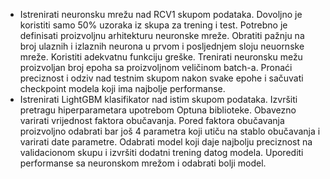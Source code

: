 * Istrenirati neuronsku mrežu nad RCV1 skupom podataka. Dovoljno je koristiti samo
50% uzoraka iz skupa za trening i test. Potrebno je definisati proizvoljnu arhitekturu
neuronske mreže. Obratiti pažnju na broj ulaznih i izlaznih neurona u prvom i posljednjem
sloju neuornske mreže. Koristiti adekvatnu funkciju greške. Trenirati neuronsku mežu
proizvoljan broj epoha sa proizvoljnom veličinom batch-a. Pronaći preciznost i odziv nad
testnim skupom nakon svake epohe i sačuvati checkpoint modela koji ima najbolje
performanse.
* Istrenirati LightGBM klasifikator nad istim skupom podataka. Izvršiti pretragu
hiperparametara upotrebom Optuna biblioteke. Obavezno varirati vrijednost faktora
obučavanja. Pored faktora obučavanja proizvoljno odabrati bar još 4 parametra koji utiču na
stablo obučavanja i varirati date parametre. Odabrati model koji daje najbolju preciznost na validacionom skupu i izvršiti dodatni trening
datog modela. Uporediti performanse sa neuronskom mrežom i odabrati bolji model.
